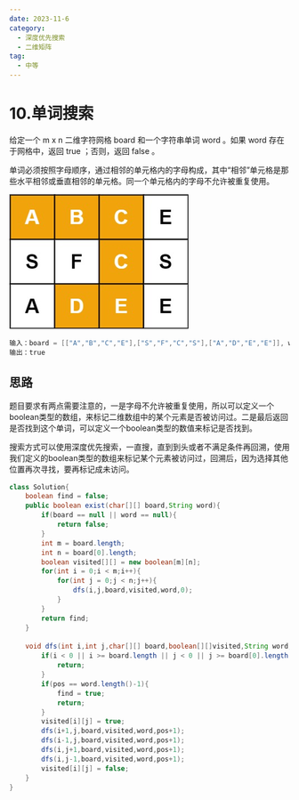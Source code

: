 ```yaml
---
date: 2023-11-6
category:
  - 深度优先搜索
  - 二维矩阵
tag:
  - 中等
---
```


# 10.单词搜索

给定一个 m x n 二维字符网格 board 和一个字符串单词 word 。如果 word 存在于网格中，返回 true ；否则，返回 false 。

单词必须按照字母顺序，通过相邻的单元格内的字母构成，其中“相邻”单元格是那些水平相邻或垂直相邻的单元格。同一个单元格内的字母不允许被重复使用。

![](image-3.png)

```java
输入：board = [["A","B","C","E"],["S","F","C","S"],["A","D","E","E"]], word = "ABCCED"
输出：true
```

## 思路

题目要求有两点需要注意的，一是字母不允许被重复使用，所以可以定义一个boolean类型的数组，来标记二维数组中的某个元素是否被访问过。二是最后返回是否找到这个单词，可以定义一个boolean类型的数值来标记是否找到。

搜索方式可以使用深度优先搜索，一直搜，直到到头或者不满足条件再回溯，使用我们定义的boolean类型的数组来标记某个元素被访问过，回溯后，因为选择其他位置再次寻找，要再标记成未访问。

```java
class Solution{
    boolean find = false;
    public boolean exist(char[][] board,String word){
        if(board == null || word == null){
            return false;
        }
        int m = board.length;
        int n = board[0].length;
        boolean visited[][] = new boolean[m][n];
        for(int i = 0;i < m;i++){
            for(int j = 0;j < n;j++){
                dfs(i,j,board,visited,word,0);
            }
        }
        return find;
    }

    void dfs(int i,int j,char[][] board,boolean[][]visited,String word,int pos){
        if(i < 0 || i >= board.length || j < 0 || j >= board[0].length || find || visited[i][j] || board[i][j] != word.charAt(pos)){
            return;
        }
        if(pos == word.length()-1){
            find = true;
            return;
        }
        visited[i][j] = true;
        dfs(i+1,j,board,visited,word,pos+1);
        dfs(i-1,j,board,visited,word,pos+1);
        dfs(i,j+1,board,visited,word,pos+1);
        dfs(i,j-1,board,visited,word,pos+1);
        visited[i][j] = false;
    }
}
```
